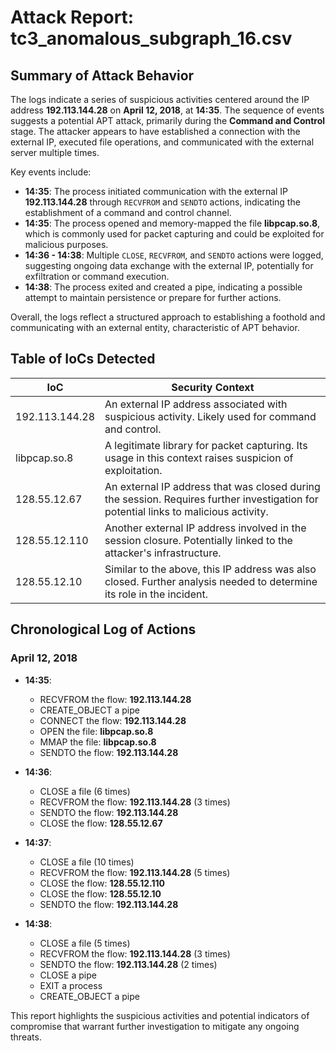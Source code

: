 # Attack Report: tc3_anomalous_subgraph_16.csv

## Summary of Attack Behavior

The logs indicate a series of suspicious activities centered around the IP address **192.113.144.28** on **April 12, 2018**, at **14:35**. The sequence of events suggests a potential APT attack, primarily during the **Command and Control** stage. The attacker appears to have established a connection with the external IP, executed file operations, and communicated with the external server multiple times.

Key events include:
- **14:35**: The process initiated communication with the external IP **192.113.144.28** through `RECVFROM` and `SENDTO` actions, indicating the establishment of a command and control channel.
- **14:35**: The process opened and memory-mapped the file **libpcap.so.8**, which is commonly used for packet capturing and could be exploited for malicious purposes.
- **14:36 - 14:38**: Multiple `CLOSE`, `RECVFROM`, and `SENDTO` actions were logged, suggesting ongoing data exchange with the external IP, potentially for exfiltration or command execution.
- **14:38**: The process exited and created a pipe, indicating a possible attempt to maintain persistence or prepare for further actions.

Overall, the logs reflect a structured approach to establishing a foothold and communicating with an external entity, characteristic of APT behavior.

## Table of IoCs Detected

| IoC                  | Security Context                                                                                     |
|----------------------|-----------------------------------------------------------------------------------------------------|
| 192.113.144.28      | An external IP address associated with suspicious activity. Likely used for command and control.   |
| libpcap.so.8        | A legitimate library for packet capturing. Its usage in this context raises suspicion of exploitation. |
| 128.55.12.67        | An external IP address that was closed during the session. Requires further investigation for potential links to malicious activity. |
| 128.55.12.110       | Another external IP address involved in the session closure. Potentially linked to the attacker's infrastructure. |
| 128.55.12.10        | Similar to the above, this IP address was also closed. Further analysis needed to determine its role in the incident. |

## Chronological Log of Actions

### April 12, 2018

- **14:35**: 
  - RECVFROM the flow: **192.113.144.28**
  - CREATE_OBJECT a pipe
  - CONNECT the flow: **192.113.144.28**
  - OPEN the file: **libpcap.so.8**
  - MMAP the file: **libpcap.so.8**
  - SENDTO the flow: **192.113.144.28**

- **14:36**: 
  - CLOSE a file (6 times)
  - RECVFROM the flow: **192.113.144.28** (3 times)
  - SENDTO the flow: **192.113.144.28**
  - CLOSE the flow: **128.55.12.67**

- **14:37**: 
  - CLOSE a file (10 times)
  - RECVFROM the flow: **192.113.144.28** (5 times)
  - CLOSE the flow: **128.55.12.110**
  - CLOSE the flow: **128.55.12.10**
  - SENDTO the flow: **192.113.144.28**

- **14:38**: 
  - CLOSE a file (5 times)
  - RECVFROM the flow: **192.113.144.28** (3 times)
  - SENDTO the flow: **192.113.144.28** (2 times)
  - CLOSE a pipe
  - EXIT a process
  - CREATE_OBJECT a pipe

This report highlights the suspicious activities and potential indicators of compromise that warrant further investigation to mitigate any ongoing threats.